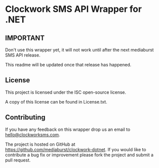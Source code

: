 Clockwork SMS API Wrapper for .NET
==================================

IMPORTANT
---------

Don't use this wrapper yet, it will not work until after the next mediaburst SMS API release.

This readme will be updated once that release has happened.

License
-------
This project is licensed under the ISC open-source license.

A copy of this license can be found in License.txt.

Contributing
------------
If you have any feedback on this wrapper drop us an email to hello@clockworksms.com.

The project is hosted on GitHub at https://github.com/mediaburst/clockwork-dotnet.
If you would like to contribute a bug fix or improvement please fork the project 
and submit a pull request.